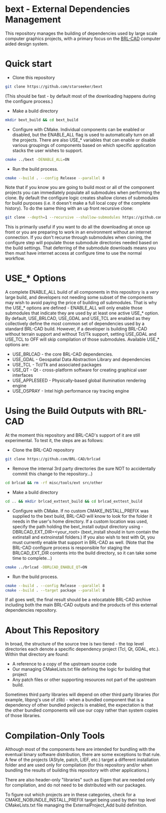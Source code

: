 # bext - External Dependencies Management

This repository manages the building of dependencies used by large scale computer graphics projects, with a primary focus on the [BRL-CAD](https://github.com/BRL-CAD/brlcad) computer aided design system.

# Quick start

* Clone this repository
```sh
git clone https://github.com/starseeker/bext
```
(This should be fast - by default most of the downloading happens during the configure process.)
* Make a build directory
```sh
mkdir bext_build && cd bext_build
```
* Configure with CMake.  Individual components can be enabled or disabled, but the ENABLE_ALL flag is used to automatically turn on all the projects.  There are also USE_* variables that can enable or disable various groupings of components based on which specific application stacks the user wishes to support.
```sh
cmake ../bext -DENABLE_ALL=ON
```
* Run the build process.
```sh
cmake --build . --config Release --parallel 8
```

Note that if you know you are going to build most or all of the component projects you can immediately populate all submodules when performing the clone.  By default the configure logic creates shallow clones of submodules for build purposes (i.e. it doesn't make a full local copy of the complete history).  To do the same thing with an up front recursive clone:

```sh
git clone --depth=1 --recursive --shallow-submodules https://github.com/starseeker/bext
```

This is primarily useful if you want to do all the downloading at once up front or you are preparing to work in an environment without an internet connection. If you don't recurse through submodules when cloning, the configure step will populate those submodule directories needed based on the build settings. That deferring of the submodule downloads means you then must have internet access at configure time to use the normal workflow.

# USE_* Options

A complete ENABLE_ALL build of all components in this repository is a *very* large build, and developers not needing some subset of the components may wish to avoid paying the price of building *all* submodules.  That is why the USE_* options are defined - ENABLE_ALL will only enable those submodules that indicate they are used by at least one active USE_* option.  By default, USE_BRLCAD, USE_GDAL and USE_TCL are enabled as they collectively define the most common set of dependencies used by a standard BRL-CAD build.  However, if a developer is building BRL-CAD without terrain support and without Tcl/Tk support, setting USE_GDAL and USE_TCL to OFF will skip compilation of those submodules.  Available USE_* options are:

* USE_BRLCAD - the core BRL-CAD dependencies.
* USE_GDAL - Geospatial Data Abstraction Library and dependencies
* USE_TCL - Tcl/Tk and associated packages
* USE_QT - Qt - cross-platform software for creating graphical user interfaces
* USE_APPLESEED - Physically-based global illumination rendering engine
* USE_OSPRAY - Intel high performance ray tracing engine

# Using the Build Outputs with BRL-CAD

At the moment this repository and BRL-CAD's support of it are still experimental.
To test it, the steps are as follows:

* Clone the BRL-CAD repository
```sh
git clone https://github.com/BRL-CAD/brlcad
```
* Remove the internal 3rd party directories (be sure NOT to accidentally commit this change to the repository...)
```sh
cd brlcad && rm -rf misc/tools/ext src/other
```
* Make a build directory
```sh
cd .. && mkdir brlcad_exttest_build && cd brlcad_exttest_build
```
* Configure with CMake.  If no custom CMAKE_INSTALL_PREFIX was supplied to the bext build, BRL-CAD will know to look for the folder it needs in the user's home directory. If a custom location was used, specify the path holding the bext_install output directory using -DBRLCAD_EXT_DIR=<your_root> (bext_install should in turn contain the extinstall and extnoinstall folders.)  If you also wish to test with Qt, you must currently enable that support in BRL-CAD as well.  (Note that the BRL-CAD configure process is responsible for staging the BRLCAD_EXT_DIR contents into the build directory, so it can take some time to complete...)
```sh
cmake ../brlcad -DBRLCAD_ENABLE_QT=ON
```
* Run the build process.
```sh
cmake --build . --config Release --parallel 8
cmake --build . --target package --parallel 8
```

If all goes well, the final result should be a relocatable BRL-CAD archive
including both the main BRL-CAD outputs and the products of this external
dependencies repository.


# About This Repository

In broad, the structure of the source tree is two tiered - the top level directories
each denote a specific dependency project (Tcl, Qt, GDAL, etc.).  Within that
directory are found:

* A reference to a copy of the upstream source code
* Our managing CMakeLists.txt file defining the logic for building that project
* Any patch files or other supporting resources not part of the upstream build.

Sometimes third party libraries will depend on other third party libraries (for
example, libpng's use of zlib) - when a bundled component that is a dependency
of other bundled projects is enabled, the expectation is that the other bundled
components will use our copy rather than system copies of those libraries.

# Compilation-Only Tools

Although most of the components here are intended for bundling with the
eventual binary software distribution, there are some exceptions to that rule.
A few of the projects (AStyle, patch, LIEF, etc.) target a different
installation folder and are used only for compilation (for this repository
and/or when bundling the results of building this repository with other
applications.)

There are also header-only "libraries" such as Eigen that are needed only for
compilation, and do not need to be distributed with our packages.

To figure out which projects are in these categories, check for a
CMAKE_NOBUNDLE_INSTALL_PREFIX target being used by their top level
CMakeLists.txt file managing the ExternalProject_Add build definition.

